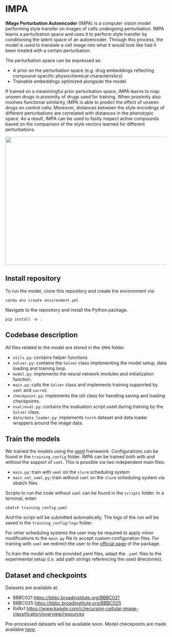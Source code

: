 # IMPA

**IMage Perturbation Autoencoder** (IMPA) is a computer vision model performing style transfer on images of cells undergoing perturbation. IMPA learns a perturbation space and uses it to perform style transfer by conditioning the latent space of an autoencoder. Through this process, the model is used to translate a cell image into what it would look like had it been treated with a certain perturbation. 

The perturbation space can be expressed as:
* A prior on the perturbation space (e.g. drug embeddings reflecting compound-specific physiochemical characteristics)
* Trainable embeddings optimized alongside the model 

If trained on a meaniningful prior perturbation space, IMPA learns to map unseen drugs in proximity of drugs used for training. When proximity also involves functional similarity, IMPA is able to predict the effect of unseen drugs on control cells. Moreover, distances between the style encodings of different perturbations are correlated with distances in the phenotypic space. As a result, IMPA can be used to fastly inspect active compounds based on the comparison of the style vectors learned for different perturbations. 

<p align="center">
  <img src="https://github.com/theislab/imCPA/blob/add_readme_and_package/docs/IMPA.png" width="700" height="400">
</p>

## Install repository 
To run the model, clone this repository and create the environment via:

```
conda env create environment.yml
```

Navigate to the repository and install the Python package. 

```
pip install -e .
```

## Codebase description 
All files related to the model are stored in the  `IMPA` folder. 

* `utils.py`: contains helper functions
* `solver.py`: contains the `Solver` class implementing the model setup, data loading and training loop. 
* `model.py`: implements the neural network modules and initialization function.
* `main.py`: calls the `Solver` class and implements training supported by `seml` and `sacred`.
* `checkpoint.py`: implements the util class for handling saving and loading checkpoints.
* `eval/eval.py`: contains the evaluation script used during training by the `Solver` class.
* `data/data_loader.py`: implements `torch` dataset and data loader wrappers around the image data.

## Train the models

We trained the models using the [seml](https://github.com/TUM-DAML/seml) framework. Configurations can be found in the `training_config` folder. IMPA can be trained both with and without the support of `seml`. This is possible via two independent main files:  
* `main.py`: train with `seml` on the `slurm` scheduling system 
* `main_not_seml.py`: train without `seml` on the `slurm` scheduling system via sbatch files

Scripts to run the code without `seml` can be found in the `scripts` folder. In a terminal, enter:
```
sbatch training_config.yaml 
```
And the script will be submitted automatically. The logs of the run will be saved in the `training_config/logs` folder. 

For other scheduling systems the user may be required to apply minor modifications to the `main.py` file to accept custom configuration files. For training with `seml` we redirect the user to the [official page](https://github.com/TUM-DAML/seml) of the package.



To train the model with the provided yaml files, adapt the `.yaml` files to the experimental setup (*i.e.* add  path strings referencing the used directories).


## Dataset and checkpoints
Datasets are available at:
* BBBC021 https://bbbc.broadinstitute.org/BBBC021
* BBBC025 https://bbbc.broadinstitute.org/BBBC025
* RxRx1 https://www.kaggle.com/c/recursion-cellular-image-classification/overview/resources  
  
Pre-processed datasets will be available soon. Model checkpoints are made available [here](https://1drv.ms/f/s!AqLF-jPbzBG0sDkKwm0kjLtXAWi4?e=HdGC4h).
